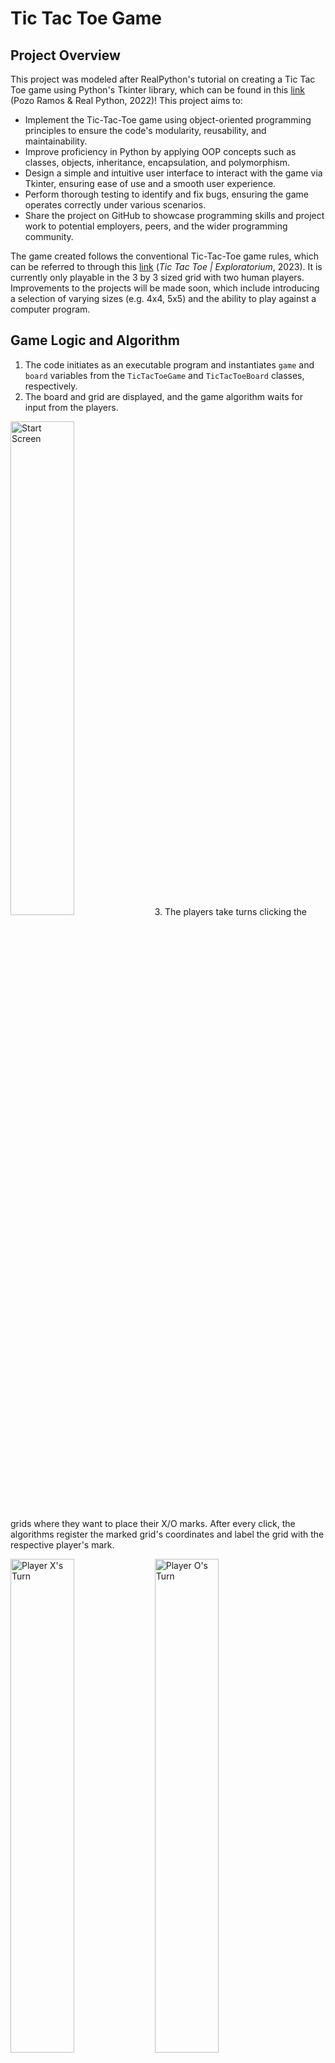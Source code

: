 # Tic Tac Toe Game
## Project Overview
This project was modeled after RealPython's tutorial on creating a Tic Tac Toe game using Python's Tkinter library, which can be found in this [link](https://realpython.com/tic-tac-toe-python/) (Pozo Ramos & Real Python, 2022)! This project aims to:
- Implement the Tic-Tac-Toe game using object-oriented programming principles to ensure the code's modularity, reusability, and maintainability.
- Improve proficiency in Python by applying OOP concepts such as classes, objects, inheritance, encapsulation, and polymorphism.
- Design a simple and intuitive user interface to interact with the game via Tkinter, ensuring ease of use and a smooth user experience.
- Perform thorough testing to identify and fix bugs, ensuring the game operates correctly under various scenarios.
- Share the project on GitHub to showcase programming skills and project work to potential employers, peers, and the wider programming community.
  
The game created follows the conventional Tic-Tac-Toe game rules, which can be referred to through this [link](https://www.exploratorium.edu/explore/puzzles/tictactoe) (*Tic Tac Toe | Exploratorium*, 2023). It is currently only playable in the 3 by 3 sized grid with two human players. Improvements to the projects will be made soon, which include introducing a selection of varying sizes (e.g. 4x4, 5x5) and the ability to play against a computer program.
## Game Logic and Algorithm
1. The code initiates as an executable program and instantiates `game` and `board` variables from the `TicTacToeGame` and `TicTacToeBoard` classes, respectively.
2. The board and grid are displayed, and the game algorithm waits for input from the players.
<img src="https://github.com/nlawira/tic-tac-toe/blob/main/Images/start_menu.png" alt="Start Screen" width=45%/>
3. The players take turns clicking the grids where they want to place their X/O marks. After every click, the algorithms register the marked grid's coordinates and label the grid with the respective player's mark.
<p float="left">
  <img src="https://github.com/nlawira/tic-tac-toe/blob/main/Images/x_turn.png" alt="Player X's Turn" width=45%/>
  <img src="https://github.com/nlawira/tic-tac-toe/blob/main/Images/o_turn.png" alt="Player O's Turn" width=45%/>
</p>
4. Afterward, it searches through a list of winning combinations, 3 in a row either horizontally, vertically, or diagonally, and checks whether the current grid fulfills any of them. If it does not, it checks whether the grid is entirely filled. If it is, then the game is tied. Otherwise, the turn passes on to the next player.
<p float="left">
  <img src="https://github.com/nlawira/tic-tac-toe/blob/main/Images/win_screen.png" alt="Win Screen" width=45%/>
  <img src="https://github.com/nlawira/tic-tac-toe/blob/main/Images/tied_game.png" alt="Tied Game" width=45%/>
</p>
5. After the game is over, players can reset or exit it by selecting it from the menu bar at the top right.
<img src="https://github.com/nlawira/tic-tac-toe/blob/main/Images/menu_bar.png" alt="Menu Bar" width=45%/>

## References
1. Pozo Ramos, L. & Real Python. (2022, June 27). *Build a Tic-Tac-Toe game with Python and Tkinter*. Retrieved May 20, 2024, from https://realpython.com/tic-tac-toe-python/
2. *Tic Tac Toe | Exploratorium*. (2023, April 4). Exploratorium. https://www.exploratorium.edu/explore/puzzles/tictactoe
